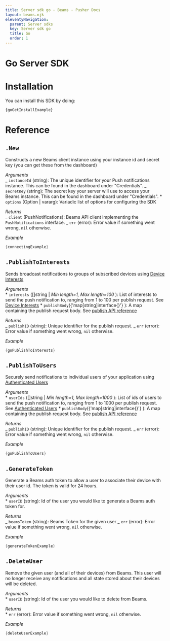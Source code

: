 ```yaml
---
title: Server sdk go - Beams - Pusher Docs
layout: beams.njk
eleventyNavigation:
  parent: Server sdks
  key: Server sdk go
  title: Go
  order: 1
---
```


# Go Server SDK

# Installation

You can install this SDK by doing:

```http
{goGetInstallExample}
```

# Reference

## `.New`

Constructs a new Beams client instance using your instance id and secret key (you can get these from the dashboard)

_Arguments_ <br /> _ `instanceId` (string): The unique identifier for your Push notifications instance. This can be found in the dashboard under "Credentials". _ `secretKey` (string): The secret key your server will use to access your Beams instance. This can be found in the dashboard under "Credentials". \* `options` (Option | vararg): Variadic list of options for configuring the SDK

_Returns_ <br /> _ `client` (PushNotifications): Beams API client implementing the `PushNotifications` interface. _ `err` (error): Error value if something went wrong, `nil` otherwise.

_Example_

```go
{connectingExample}
```

## `.PublishToInterests`

Sends broadcast notifications to groups of subscribed devices using [Device Interests](/docs/beams/concepts/device-interests)

_Arguments_ <br /> * `interests` ([]string | *Min length=1, Max length=100* ): List of interests to send the push notification to, ranging from 1 to 100 per publish request. See [Device Interests](/docs/beams/concepts/device-interests) * `publishBody`({'map[string]interface{}'} ): A map containing the publish request body. See [publish API reference](/docs/beams/reference/publish-api#request-body)

_Returns_ <br /> _ `publishID` (string): Unique identifier for the publish request. _ `err` (error): Error value if something went wrong, `nil` otherwise.

_Example_ <br />

```go
{goPublishToInterests}
```

## `.PublishToUsers`

Securely send notifications to individual users of your application using [Authenticated Users](/docs/beams/concepts/authenticated-users)

_Arguments_ <br /> * `userIds` ([]string | *Min length=1, Max length=1000* ): List of ids of users to send the push notification to, ranging from 1 to 1000 per publish request. See [Authenticated Users](/docs/beams/concepts/authenticated-users) * `publishBody`({'map[string]interface{}'} ): A map containing the publish request body. See [publish API reference](/docs/beams/reference/publish-api#request-body)

_Returns_ <br /> _ `publishID` (string): Unique identifier for the publish request. _ `err` (error): Error value if something went wrong, `nil` otherwise.

_Example_ <br />

```go
{goPublishToUsers}
```

## `.GenerateToken`

Generate a Beams auth token to allow a user to associate their device with their user id. The token is valid for 24 hours.

_Arguments_ <br /> \* `userID` (string): Id of the user you would like to generate a Beams auth token for.

_Returns_ <br /> _ `beamsToken` (string): Beams Token for the given user _ `err` (error): Error value if something went wrong, `nil` otherwise.

_Example_ <br />

```go
{generateTokenExample}
```

## `.DeleteUser`

Remove the given user (and all of their devices) from Beams. This user will no longer receive any notifications and all state stored about their devices will be deleted.

_Arguments_ <br /> \* `userID` (string): Id of the user you would like to delete from Beams.

_Returns_ <br /> \* `err` (error): Error value if something went wrong, `nil` otherwise.

_Example_ <br />

```go
{deleteUserExample}
```
